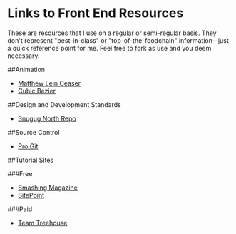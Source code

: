 Links to Front End Resources
============================

These are resources that I use on a regular or semi-regular basis. They don't represent "best-in-class" or "top-of-the-foodchain" information--just a quick reference point for me. Feel free to fork as use and you deem necessary.

##Animation
* [Matthew Lein Ceaser](http://matthewlein.com/ceaser/)
* [Cubic Bezier](http://cubic-bezier.com/)

##Design and Development Standards
* [Snugug North Repo](https://github.com/Snugug/north)

##Source Control
* [Pro Git](http://git-scm.com/book)

##Tutorial Sites

###Free
* [Smashing Magazine](http://www.smashingmagazine.com)
* [SitePoint](http://www.sitepoint.com)

###Paid
* [Team Treehouse](http://www.teamtreehouse.com)
